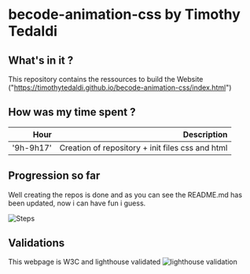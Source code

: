 # becode-animation-css by Timothy Tedaldi

## What's in it ?

This repository contains the ressources to build the Website ("https://timothytedaldi.github.io/becode-animation-css/index.html") 

## How was my time spent ?

| Hour | Description |
|-------:| -----------:|
|'9h-9h17'| Creation of repository + init files css and html |

## Progression so far

Well creating the repos is done and as you can see the README.md has been updated, now i can have fun
i guess.

![Steps](https://github.com/TimothyTedaldi/tim-berners-lee/img/steps.png)


## Validations

This webpage is W3C and lighthouse validated
![lighthouse validation](https://github.com/TimothyTedaldi/becode-animation-css/img/lightousevalidated.png "lighthouse validation")
